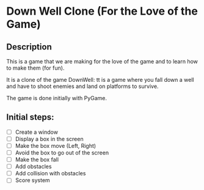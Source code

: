 # Down Well Clone (For the Love of the Game)

## Description

This is a game that we are making for the love of the game and to learn how to make them (for fun). 

It is a clone of the game DownWell: tt is a game where you fall down a well and have to shoot enemies and land on platforms to survive. 

The game is done initially with PyGame. 

## Initial steps:

- [ ] Create a window
- [ ] Display a box in the screen
- [ ] Make the box move (Left, Right)
- [ ] Avoid the box to go out of the screen
- [ ] Make the box fall
- [ ] Add obstacles
- [ ] Add collision with obstacles
- [ ] Score system